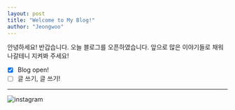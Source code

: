 ```yaml
---
layout: post
title: "Welcome to My Blog!"
author: "Jeongwoo"
---
```


안녕하세요! 반갑습니다.
오늘 블로그를 오픈하였습니다. 앞으로 많은 이야기들로 채워나갈테니 지켜봐 주세요!

- [x] Blog open!
- [ ] 글 쓰기, 글 쓰기!

* * *



![instagram](https://www.instagram.com/static/images/web/mobile_nav_type_logo.png/735145cfe0a4.png)

